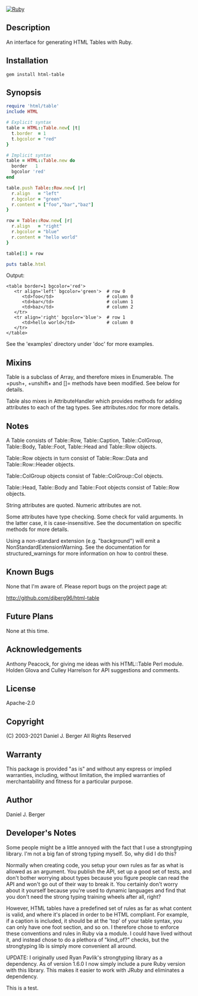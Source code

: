 [![Ruby](https://github.com/djberg96/html-table/actions/workflows/ruby.yml/badge.svg)](https://github.com/djberg96/html-table/actions/workflows/ruby.yml)

## Description
An interface for generating HTML Tables with Ruby.

## Installation
`gem install html-table`
   
## Synopsis
```ruby
require 'html/table'
include HTML

# Explicit syntax
table = HTML::Table.new{ |t|
  t.border  = 1
  t.bgcolor = "red"
}

# Implicit syntax
table = HTML::Table.new do
  border   1
  bgcolor 'red'
end

table.push Table::Row.new{ |r|
  r.align   = "left"
  r.bgcolor = "green"
  r.content = ["foo","bar","baz"]
}

row = Table::Row.new{ |r|
  r.align   = "right"
  r.bgcolor = "blue"
  r.content = "hello world"
}

table[1] = row

puts table.html
```
Output:
```
<table border=1 bgcolor='red'>
   <tr align='left' bgcolor='green'>  # row 0
      <td>foo</td>                    # column 0
      <td>bar</td>                    # column 1
      <td>baz</td>                    # column 2
   </tr>
   <tr align='right' bgcolor='blue'>  # row 1
      <td>hello world</td>            # column 0
   </tr>
</table>
```
See the 'examples' directory under 'doc' for more examples.

## Mixins
Table is a subclass of Array, and therefore mixes in Enumerable. The
+push+, +unshift+ and []= methods have been modified. See below for details.    
   
Table also mixes in AttributeHandler which provides methods for adding
attributes to each of the tag types. See attributes.rdoc for more details.

## Notes
A Table consists of Table::Row, Table::Caption, Table::ColGroup,
Table::Body, Table::Foot, Table::Head and Table::Row objects.

Table::Row objects in turn consist of Table::Row::Data and
Table::Row::Header objects.

Table::ColGroup objects consist of Table::ColGroup::Col
objects.

Table::Head, Table::Body and Table::Foot objects consist
of Table::Row objects.
    
String attributes are quoted. Numeric attributes are not.

Some attributes have type checking. Some check for valid arguments. In
the latter case, it is case-insensitive. See the documentation on
specific methods for more details.

Using a non-standard extension (e.g. "background") will emit a
NonStandardExtensionWarning. See the documentation for structured_warnings
for more information on how to control these.

## Known Bugs
None that I'm aware of. Please report bugs on the project page at:

http://github.com/djberg96/html-table

## Future Plans
None at this time.

## Acknowledgements
Anthony Peacock, for giving me ideas with his HTML::Table Perl module.
Holden Glova and Culley Harrelson for API suggestions and comments.

## License
Apache-2.0

## Copyright
(C) 2003-2021 Daniel J. Berger
All Rights Reserved

## Warranty
This package is provided "as is" and without any express or
implied warranties, including, without limitation, the implied
warranties of merchantability and fitness for a particular purpose.

## Author
Daniel J. Berger

## Developer's Notes
Some people might be a little annoyed with the fact that I use a
strongtyping library. I'm not a big fan of strong typing myself.
So, why did I do this?

Normally when creating code, you setup your own rules as far as what is
allowed as an argument. You publish the API, set up a good set of tests,
and don't bother worrying about types because you figure people can read
the API and won't go out of their way to break it. You certainly don't
worry about it yourself because you're used to dynamic languages and find
that you don't need the strong typing training wheels after all, right?

However, HTML tables have a predefined set of rules as far as what content
is valid, and where it's placed in order to be HTML compliant. For
example, if a caption is included, it should be at the 'top' of your table
syntax, you can only have one foot section, and so on. I therefore chose to
enforce these conventions and rules in Ruby via a module. I could have
lived without it, and instead chose to do a plethora of "kind_of?" checks,
but the strongtyping lib is simply more convenient all around.

UPDATE: I originally used Ryan Pavlik's strongtyping library as a dependency.
As of version 1.6.0 I now simply include a pure Ruby version with this library.
This makes it easier to work with JRuby and eliminates a dependency.

This is a test.
